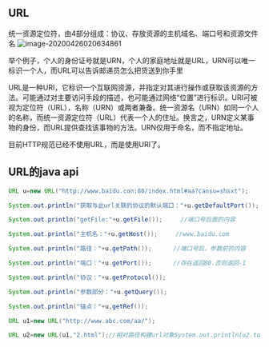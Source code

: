## URL
统一资源定位符，由4部分组成：协议、存放资源的主机域名、端口号和资源文件名
![image-20200426020634861](https://gitee.com/zero049/MyNoteImages/raw/master/image-20200426020634861.png)



举个例子，个人的身份证号就是URN，个人的家庭地址就是URL，URN可以唯一标识一个人，而URL可以告诉邮递员怎么把货送到你手里

URL是一种URI，它标识一个互联网资源，并指定对其进行操作或获取该资源的方法。可能通过对主要访问手段的描述，也可能通过网络“位置”进行标识。URI可被视为定位符（URL），名称（URN）或两者兼备。统一资源名（URN）如同一个人的名称，而统一资源定位符（URL）代表一个人的住址。换言之，URN定义某事物的身份，而URL提供查找该事物的方法。URN仅用于命名，而不指定地址。

目前HTTP规范已经不使用URL，而是使用URI了。

## URL的java api

```java
URL u=new URL("http://www.baidu.con:80/index.html#aa?cansu=shsxt");

System.out.println("获取与此url关联的协议的默认端口："+u.getDefaultPort());

System.out.println("getFile:"+u.getFile());		//端口号后面的内容

System.out.println("主机名："+u.getHost());		//www.baidu.com

System.out.println("路径："+u.getPath());		//端口号后，参数前的内容

System.out.println("端口："+u.getPort());		//存在返回80.否则返回-1

System.out.println("协议："+u.getProtocol());

System.out.println("参数部分："+u.getQuery());

System.out.println("锚点："+u.getRef());

URL u1=new URL("http://www.abc.com/aa/");

URL u2=new URL(u1,"2.html");//相对路径构建url对象System.out.println(u2.toString());//http://www.abc.com/aa/2.html
```



